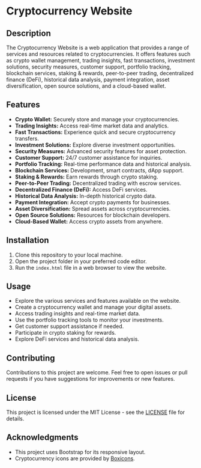 # Cryptocurrency Website

## Description

The Cryptocurrency Website is a web application that provides a range of services and resources related to cryptocurrencies. It offers features such as crypto wallet management, trading insights, fast transactions, investment solutions, security measures, customer support, portfolio tracking, blockchain services, staking & rewards, peer-to-peer trading, decentralized finance (DeFi), historical data analysis, payment integration, asset diversification, open source solutions, and a cloud-based wallet.

## Features

- **Crypto Wallet:** Securely store and manage your cryptocurrencies.
- **Trading Insights:** Access real-time market data and analytics.
- **Fast Transactions:** Experience quick and secure cryptocurrency transfers.
- **Investment Solutions:** Explore diverse investment opportunities.
- **Security Measures:** Advanced security features for asset protection.
- **Customer Support:** 24/7 customer assistance for inquiries.
- **Portfolio Tracking:** Real-time performance data and historical analysis.
- **Blockchain Services:** Development, smart contracts, dApp support.
- **Staking & Rewards:** Earn rewards through crypto staking.
- **Peer-to-Peer Trading:** Decentralized trading with escrow services.
- **Decentralized Finance (DeFi):** Access DeFi services.
- **Historical Data Analysis:** In-depth historical crypto data.
- **Payment Integration:** Accept crypto payments for businesses.
- **Asset Diversification:** Spread assets across cryptocurrencies.
- **Open Source Solutions:** Resources for blockchain developers.
- **Cloud-Based Wallet:** Access crypto assets from anywhere.

## Installation

1.  Clone this repository to your local machine.
2.  Open the project folder in your preferred code editor.
3.  Run the `index.html` file in a web browser to view the website.

## Usage

- Explore the various services and features available on the website.
- Create a cryptocurrency wallet and manage your digital assets.
- Access trading insights and real-time market data.
- Use the portfolio tracking tools to monitor your investments.
- Get customer support assistance if needed.
- Participate in crypto staking for rewards.
- Explore DeFi services and historical data analysis.

## Contributing

Contributions to this project are welcome. Feel free to open issues or pull requests if you have suggestions for improvements or new features.

## License

This project is licensed under the MIT License - see the [LICENSE](https://chat.openai.com/c/LICENSE) file for details.

## Acknowledgments

- This project uses Bootstrap for its responsive layout.
- Cryptocurrency icons are provided by [Boxicons](https://boxicons.com/).

